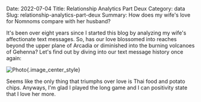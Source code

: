 Date: 2022-07-04
Title: Relationship Analytics Part Deux
Category: data
Slug: relationship-analytics-part-deux
Summary: How does my wife's love for Nomnoms compare with her husband? 

It's been over eight years since I started this blog by analyzing my wife's affectionate text messages. So, has our love blossomed into reaches beyond the upper plane of Arcadia or diminished into the burning volcanoes of Gehenna? Let's find out by diving into our text message history once again:

![Photo]({attach}/assets/data/2022/relationship-analytics-part-deux.png){.image_center_style}

Seems like the only thing that triumphs over love is Thai food and potato chips. Anyways, I'm glad I played the long game and I can positivity state that I love her more.

